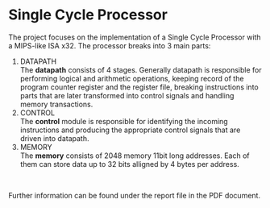 # Single Cycle Processor
The project focuses on the implementation of a Single Cycle Processor with a MIPS-like ISA x32. The processor breaks into 3 main parts:
<ol>
  <li>DATAPATH</li>  The <strong>datapath</strong> consists of 4 stages. Generally datapath is responsible for performing logical and arithmetic operations, keeping record of the program counter register and the register file, breaking instructions into parts that are later transformed into control signals and handling memory transactions. <br>
    
  <li>CONTROL</li>  The <strong>control</strong> module is responsible for identifying the incoming instructions and producing the appropriate control signals that are driven into datapath. <br>
  <li>MEMORY</li>  The <strong>memory</strong> consists of 2048 memory 11bit long addresses. Each of them can store data up to 32 bits alligned by 4 bytes per address. 
</ol> <br>

Further information can be found under the report file in the PDF document.
